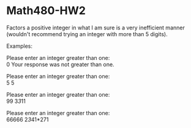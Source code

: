 Math480-HW2
===========

Factors a positive integer in what I am sure is a very inefficient
manner (wouldn't recommend trying an integer with more than 5 digits).

Examples:

Please enter an integer greater than one:   
 0
Your response was not greater than one.


Please enter an integer greater than one:   
 5
5


Please enter an integer greater than one:   
 99
3*3*11


Please enter an integer greater than one:   
 66666
2*3*41*271
